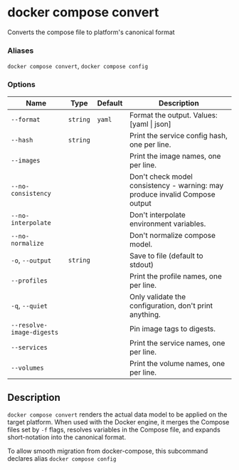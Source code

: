 # docker compose convert

<!---MARKER_GEN_START-->
Converts the compose file to platform's canonical format

### Aliases

`docker compose convert`, `docker compose config`

### Options

| Name | Type | Default | Description |
| --- | --- | --- | --- |
| `--format` | `string` | `yaml` | Format the output. Values: [yaml \| json] |
| `--hash` | `string` |  | Print the service config hash, one per line. |
| `--images` |  |  | Print the image names, one per line. |
| `--no-consistency` |  |  | Don't check model consistency - warning: may produce invalid Compose output |
| `--no-interpolate` |  |  | Don't interpolate environment variables. |
| `--no-normalize` |  |  | Don't normalize compose model. |
| `-o`, `--output` | `string` |  | Save to file (default to stdout) |
| `--profiles` |  |  | Print the profile names, one per line. |
| `-q`, `--quiet` |  |  | Only validate the configuration, don't print anything. |
| `--resolve-image-digests` |  |  | Pin image tags to digests. |
| `--services` |  |  | Print the service names, one per line. |
| `--volumes` |  |  | Print the volume names, one per line. |


<!---MARKER_GEN_END-->

## Description

`docker compose convert` renders the actual data model to be applied on the target platform. When used with the Docker engine,
it merges the Compose files set by `-f` flags, resolves variables in the Compose file, and expands short-notation into
the canonical format.

To allow smooth migration from docker-compose, this subcommand declares alias `docker compose config`
